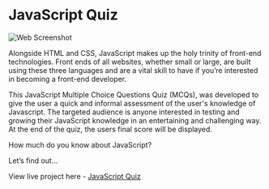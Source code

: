 # JavaScript Quiz

![Web Screenshot](/...)

Alongside HTML and CSS, JavaScript makes up the holy trinity of front-end technologies. Front ends of all websites, whether small or large, are built using these three languages and are a vital skill to have if you’re interested in becoming a front-end developer.
 
This JavaScript Multiple Choice Questions Quiz (MCQs), was developed to give the user a quick and informal assessment of the user's knowledge of Javascript. The targeted audience is anyone interested in testing and growing their JavaScript knowledge in an entertaining and challenging way. At the end of the quiz, the users final score will be displayed. 

How much do you know about JavaScript?

Let’s find out…

View live project here - [JavaScript Quiz](…)